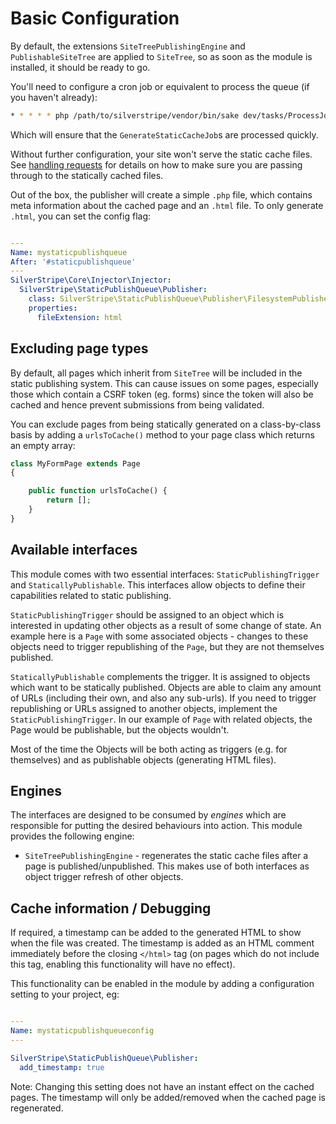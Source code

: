 # Basic Configuration

By default, the extensions `SiteTreePublishingEngine` and `PublishableSiteTree` 
are applied to `SiteTree`, so as soon as the module is installed, it should 
be ready to go.

You'll need to configure a cron job or equivalent to process the queue (if you haven't already):

```bash
* * * * * php /path/to/silverstripe/vendor/bin/sake dev/tasks/ProcessJobQueueTask
```

Which will ensure that the `GenerateStaticCacheJob`s are processed quickly.

Without further configuration, your site won't serve the static cache files. 
See [handling requests](handling_requests.md) for details on how to 
make sure you are passing through to the statically cached files.

Out of the box, the publisher will create a simple `.php` file, which contains
meta information about the cached page and an `.html` file. To only generate
`.html`, you can set the config flag:

```yaml

---
Name: mystaticpublishqueue
After: '#staticpublishqueue'
---
SilverStripe\Core\Injector\Injector:
  SilverStripe\StaticPublishQueue\Publisher:
    class: SilverStripe\StaticPublishQueue\Publisher\FilesystemPublisher
    properties:
      fileExtension: html
```

## Excluding page types
By default, all pages which inherit from `SiteTree` will be included in the static publishing system.  This can cause issues on some pages, especially those which contain a CSRF token (eg. forms) since the token will also be cached and hence prevent submissions from being validated.

You can exclude pages from being statically generated on a class-by-class basis by adding a `urlsToCache()` method to your page class which returns an empty array:

```php
class MyFormPage extends Page 
{

    public function urlsToCache() {
        return [];
    }
}
```

## Available interfaces

This module comes with two essential interfaces: `StaticPublishingTrigger` and `StaticallyPublishable`. This interfaces
allow objects to define their capabilities related to static publishing.

`StaticPublishingTrigger` should be assigned to an object which is interested in updating other objects as a result
of some change of state. An example here is a `Page` with some associated objects - changes to these objects need to
trigger republishing of the `Page`, but they are not themselves published.

`StaticallyPublishable` complements the trigger. It is assigned to objects which want to be statically published.
Objects are able to claim any amount of URLs (including their own, and also any sub-urls). If you need to trigger 
republishing or URLs assigned to another objects, implement the `StaticPublishingTrigger`. In our example of `Page` 
with related objects, the Page would be publishable, but the objects wouldn't.

Most of the time the Objects will be both acting as triggers (e.g. for themselves) and as publishable objects
(generating HTML files).

## Engines

The interfaces are designed to be consumed by *engines* which are responsible for putting the desired behaviours into
action. This module provides the following engine:

* `SiteTreePublishingEngine` - regenerates the static cache files after a page is published/unpublished. This makes use
of both interfaces as object trigger refresh of other objects.

## Cache information / Debugging

If required, a timestamp can be added to the generated HTML to show when the file was created.  The timestamp is added as an HTML comment immediately before the closing `</html>` tag (on pages which do not include this tag, enabling this functionality will have no effect).

This functionality can be enabled in the module by adding a configuration setting to your project, eg:

```yaml

---
Name: mystaticpublishqueueconfig
---

SilverStripe\StaticPublishQueue\Publisher:
  add_timestamp: true
```

Note: Changing this setting does not have an instant effect on the cached pages.  The timestamp will only be added/removed when the cached page is regenerated.
